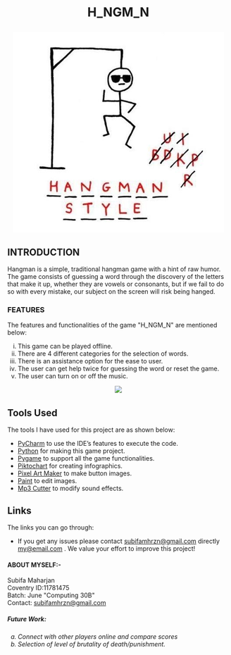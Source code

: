 <strong> <h1><p align="center"> H_NGM_N </h1></strong>
<p align = "center"><img src="https://github.com/Subifa071/hangman/blob/main/Hangman%20Style.jpg" >
  <br>
<h2>INTRODUCTION</h2>
Hangman is a simple, traditional hangman game with a hint of raw humor. The game 
consists of guessing a word through the discovery of the letters that make it up, whether they 
are vowels or consonants, but if we fail to do so with every mistake, our subject on the screen 
will risk being hanged.
<h3>FEATURES</h3>
The features and functionalities of the game "H_NGM_N" are mentioned below:
<ol type=i start=1>    
  <li> This game can be played offline.
    <li> There are 4 different categories for the selection of words.
      <li> There is an assistance option for the ease to user.
        <li> The user can get help twice for guessing the word or reset the game.
          <li> The user can turn on or off the music.
         </ol>

  <p align = "center"><img src="https://www.google.com/url?sa=i&url=https%3A%2F%2Fwww.pinterest.com%2Fpin%2F544865254911045739%2F&psig=AOvVaw3pUppEDa2FfiQQo2qBtu1X&ust=1645088205977000&source=images&cd=vfe&ved=0CAsQjRxqFwoTCOiC_6Ltg_YCFQAAAAAdAAAAABAD" width="600">  

 ## Tools Used
The tools I have used for this project are as shown below:
- [PyCharm](https://www.jetbrains.com/pycharm/) to use the IDE’s features to execute the code.
- [Python](https://www.python.org/) for making this game project.
- [Pygame](https://www.pygame.org/wiki/GettingStarted) to support all the game functionalities. 
- [Piktochart](https://piktochart.com/) for creating infographics.
- [Pixel Art Maker](http://pixelartmaker.com/) to make button images.
- [Paint](https://paint.js.org/) to edit images.
- [Mp3 Cutter](https://mp3cut.net/) to modify sound effects.
  
 ## Links
The links you can go through:
  - If you get any issues please contact subifamhrzn@gmail.com directly
    my@email.com . We value your effort to improve this project!
  
  
  <strong><h4>ABOUT MYSELF:-</h4></strong>
   Subifa Maharjan<br>
   Coventry ID:11781475<br>
   Batch: June "Computing 30B"<br>
  Contact: <a href="mailto: subifamhrzn@gmail.com">subifamhrzn@gmail.com </a><br>
  <h5><i>Future Work:</h5>
  <ol type= a start=1>
    <li>Connect with other players online and compare scores
    <li>Selection of level of brutality of death/punishment.
    </ol></i>
